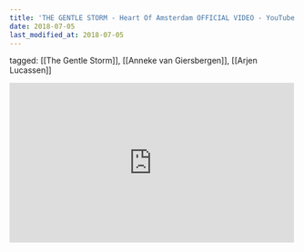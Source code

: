 ```yaml
---
title: 'THE GENTLE STORM - Heart Of Amsterdam OFFICIAL VIDEO - YouTube'
date: 2018-07-05
last_modified_at: 2018-07-05
---
```

tagged: [[The Gentle Storm]], [[Anneke van Giersbergen]], [[Arjen Lucassen]]
<iframe allow="accelerometer; autoplay; clipboard-write; encrypted-media; gyroscope; picture-in-picture" allowfullscreen="" frameborder="0" height="281" id="youtube_iframe" src="https://www.youtube.com/embed/2q2Wx5H6wkg?feature=oembed&amp;enablejsapi=1&amp;origin=https://safe.txmblr.com&amp;wmode=opaque" width="500"></iframe>